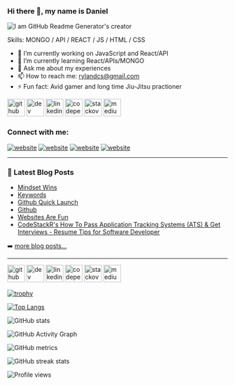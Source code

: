 ### Hi there 👋, my name is Daniel
![I am GitHub Readme Generator's creator](https://i.gifer.com/7gRx.gif)

Skills: MONGO / API / REACT / JS / HTML / CSS

- 🔭 I’m currently working on JavaScript and React/API 
- 🌱 I’m currently learning React/APIs/MONGO
- 💬 Ask me about my experiences 
- 📫 How to reach me: rylandcs@gmail.com 
- ⚡ Fun fact: Avid gamer and long time Jiu-Jitsu practioner 



[<img src='https://cdn.jsdelivr.net/npm/simple-icons@3.0.1/icons/github.svg' alt='github' height='40'>](https://github.com/daryland#gh-light-mode-only)  [<img src='https://cdn.jsdelivr.net/npm/simple-icons@3.0.1/icons/dev-dot-to.svg' alt='dev' height='40'>](https://dev.to/daryland#gh-light-mode-only)  [<img src='https://cdn.jsdelivr.net/npm/simple-icons@3.0.1/icons/linkedin.svg' alt='linkedin' height='40'>](https://www.linkedin.com/in/daryland/#gh-light-mode-only)  [<img src='https://cdn.jsdelivr.net/npm/simple-icons@3.0.1/icons/codepen.svg' alt='codepen' height='40'>](https://codepen.io/daryland#gh-light-mode-only)  [<img src='https://cdn.jsdelivr.net/npm/simple-icons@3.0.1/icons/stackoverflow.svg' alt='stackoverflow' height='40'>](https://stackoverflow.com/users/daryland#gh-light-mode-only)  [<img src='https://cdn.jsdelivr.net/npm/simple-icons@3.0.1/icons/medium.svg' alt='medium' height='40'>](https://medium.com/@rylandcs#gh-light-mode-only)  

### Connect with me:

[![website](./img/globe-light.svg)](https://medium.com/@rylandcs#gh-light-mode-only)
[![website](./img/globe-dark.svg)](https://medium.com/@rylandcs#gh-dark-mode-only)
[![website](./img/linkedin-light.svg)](https://www.linkedin.com/in/daniel-ryland-1b233a68/#gh-light-mode-only)
[![website](./img/linkedin-dark.svg)](https://www.linkedin.com/in/daniel-ryland-1b233a68/#gh-dark-mode-only)


---

### 📕 Latest Blog Posts

<!-- BLOG-POST-LIST:START -->

- [Mindset Wins](https://medium.com/@rylandcs/mindset-wins-6a6fe7bbe35d)
- [Keywords](https://medium.com/@rylandcs/keywords-eeac56b1ef7e)
- [Github Quick Launch](https://medium.com/@rylandcs/github-quick-launch-65f9417b4325)
- [Github](https://medium.com/@rylandcs/github-bfaa1653ff61)
- [Websites Are Fun](https://medium.com/@rylandcs/websites-are-fun-c3055afa10c3)
- [CodeStackR's How To Pass Application Tracking Systems &lpar;ATS&rpar; &amp; Get Interviews - Resume Tips for Software Developer](https://dev.to/codestackr/how-to-pass-application-tracking-systems-ats-get-interviews-resume-tips-for-software-developer-4bmo)
<!-- BLOG-POST-LIST:END -->

➡️ [more blog posts...](https://medium.com/@rylandcs)

---

[<img src='https://cdn.jsdelivr.net/npm/simple-icons@3.0.1/icons/github.svg' alt='github' height='40'>](https://github.com/daryland)  [<img src='https://cdn.jsdelivr.net/npm/simple-icons@3.0.1/icons/dev-dot-to.svg' alt='dev' height='40'>](https://dev.to/daryland)  [<img src='https://cdn.jsdelivr.net/npm/simple-icons@3.0.1/icons/linkedin.svg' alt='linkedin' height='40'>](https://www.linkedin.com/in/daryland/)  [<img src='https://cdn.jsdelivr.net/npm/simple-icons@3.0.1/icons/codepen.svg' alt='codepen' height='40'>](https://codepen.io/daryland)  [<img src='https://cdn.jsdelivr.net/npm/simple-icons@3.0.1/icons/stackoverflow.svg' alt='stackoverflow' height='40'>](https://stackoverflow.com/users/daryland)  [<img src='https://cdn.jsdelivr.net/npm/simple-icons@3.0.1/icons/medium.svg' alt='medium' height='40'>](https://medium.com/@rylandcs)  

[![trophy](https://github-profile-trophy.vercel.app/?username=daryland)](https://github.com/ryo-ma/github-profile-trophy)

[![Top Langs](https://github-readme-stats.vercel.app/api/top-langs/?username=daryland)](https://github.com/anuraghazra/github-readme-stats)

![GitHub stats](https://github-readme-stats.vercel.app/api?username=daryland&show_icons=true)  

![GitHub Activity Graph](https://activity-graph.herokuapp.com/graph?username=daryland)  

![GitHub metrics](https://metrics.lecoq.io/daryland)  

![GitHub streak stats](https://streak-stats.demolab.com/?user=daryland)  

![Profile views](https://gpvc.arturio.dev/daryland)  
